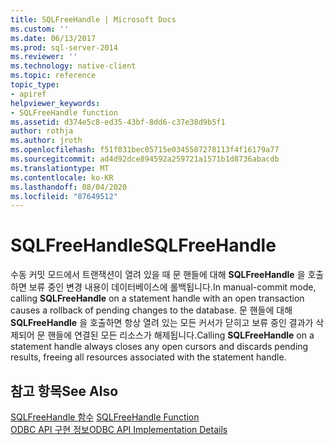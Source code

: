 ```yaml
---
title: SQLFreeHandle | Microsoft Docs
ms.custom: ''
ms.date: 06/13/2017
ms.prod: sql-server-2014
ms.reviewer: ''
ms.technology: native-client
ms.topic: reference
topic_type:
- apiref
helpviewer_keywords:
- SQLFreeHandle function
ms.assetid: d374e5c8-ed35-43bf-8dd6-c37e38d9b5f1
author: rothja
ms.author: jroth
ms.openlocfilehash: f51f031bec05715e0345507278113f4f16179a77
ms.sourcegitcommit: ad4d92dce894592a259721a1571b1d8736abacdb
ms.translationtype: MT
ms.contentlocale: ko-KR
ms.lasthandoff: 08/04/2020
ms.locfileid: "87649512"
---
```

# <a name="sqlfreehandle"></a><span data-ttu-id="860d8-102">SQLFreeHandle</span><span class="sxs-lookup"><span data-stu-id="860d8-102">SQLFreeHandle</span></span>
  <span data-ttu-id="860d8-103">수동 커밋 모드에서 트랜잭션이 열려 있을 때 문 핸들에 대해 **SQLFreeHandle** 을 호출하면 보류 중인 변경 내용이 데이터베이스에 롤백됩니다.</span><span class="sxs-lookup"><span data-stu-id="860d8-103">In manual-commit mode, calling **SQLFreeHandle** on a statement handle with an open transaction causes a rollback of pending changes to the database.</span></span> <span data-ttu-id="860d8-104">문 핸들에 대해 **SQLFreeHandle** 을 호출하면 항상 열려 있는 모든 커서가 닫히고 보류 중인 결과가 삭제되어 문 핸들에 연결된 모든 리소스가 해제됩니다.</span><span class="sxs-lookup"><span data-stu-id="860d8-104">Calling **SQLFreeHandle** on a statement handle always closes any open cursors and discards pending results, freeing all resources associated with the statement handle.</span></span>  
  
## <a name="see-also"></a><span data-ttu-id="860d8-105">참고 항목</span><span class="sxs-lookup"><span data-stu-id="860d8-105">See Also</span></span>  
 <span data-ttu-id="860d8-106">[SQLFreeHandle 함수](https://go.microsoft.com/fwlink/?LinkId=59345) </span><span class="sxs-lookup"><span data-stu-id="860d8-106">[SQLFreeHandle Function](https://go.microsoft.com/fwlink/?LinkId=59345) </span></span>  
 [<span data-ttu-id="860d8-107">ODBC API 구현 정보</span><span class="sxs-lookup"><span data-stu-id="860d8-107">ODBC API Implementation Details</span></span>](odbc-api-implementation-details.md)  
  
  
